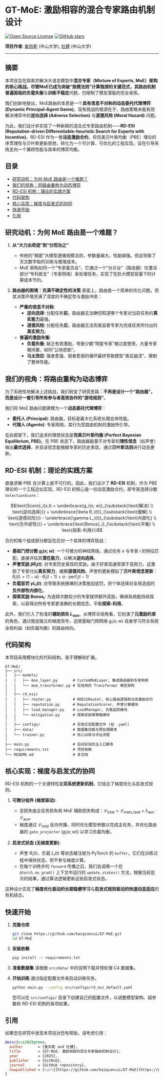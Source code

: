 # GT-MoE: 激励相容的混合专家路由机制设计

[![Open Source License](https://img.shields.io/badge/License-MIT-green.svg)](https://opensource.org/licenses/MIT)
[![GitHub stars](https://img.shields.io/github/stars/kaiqiancui/GT-MoE.svg?style=social)](https://github.com/kaiqiancui/GT-MoE)

**项目作者**: [崔凯乾](https://github.com/kaiqiancui) (中山大学), [杜健](mailto:dujian5@mail2.sysu.edu.cn) (中山大学)

---

## 摘要

本项目旨在探索并解决大语言模型中**混合专家（Mixture of Experts, MoE）**架构的核心挑战。尽管MoE已成为突破“规模法则”计算瓶颈的关键范式，其路由机制普遍面临的**负载失衡**与**训练不稳定**问题，仍限制了模型潜能的完全发挥。

我们创新地提出，MoE路由的本质是一个**具有信息不对称的动态委托代理博弈 (Dynamic Principal-Agent Game)**。现有挑战的根源在于，路由策略未能有效解决博弈中的**逆向选择 (Adverse Selection)** 与**道德风险 (Moral Hazard)** 问题。

为此，我们设计并实现了一种新颖的混合式专家路由机制——**RD-ESI (Reputation-driven Differentiable-heuristic Search for Experts with Incentive)**。RD-ESI 作为一套**动态激励合约**，将完美贝叶斯均衡（PBE）理论的序贯理性与贝叶斯更新思想，转化为一个可计算、可优化的工程实现，旨在引导系统走向一个兼顾性能与效率的博弈均衡。

## 目录
- [研究动机：为何 MoE 路由是一个难题？](#研究动机为何-moe-路由是一个难题)
- [我们的视角：将路由重构为动态博弈](#我们的视角将路由重构为动态博弈)
- [RD-ESI 机制：理论的实践方案](#rd-esi-机制理论的实践方案)
- [代码架构](#代码架构)
- [核心实现：梯度与启发式的协同](#核心实现梯度与启发式的协同)
- [快速开始](#快速开始)
- [引用](#引用)

## 研究动机：为何 MoE 路由是一个难题？

1.  **从“大力出奇迹”到“分而治之”**
    -   传统的“稠密”大模型遵循规模法则，参数量越大，性能越强。但这导致了天文数字般的训练与推理成本。
    -   MoE 架构如同一个“专家委员会”，它通过一个“分诊台”（路由器）仅激活部分“专科医生”（专家网络）来处理任务，实现了在巨大模型容量下的计算成本节约。

2.  **路由器的困境：充满不确定性的决策**
    表面上，路由是一个简单的优化问题，但其决策环境充满了深度的不确定性与激励冲突：
    -   **严重的信息不对称**:
        -   **逆向选择**: 分配任务**前**，路由器无法确切知道哪个专家对当前任务的**真实能力**最强。
        -   **道德风险**: 分配任务**后**，路由器无法完美监督专家为完成任务所付出的**真实努力**。
    -   **普遍的激励失衡**:
        -   **负载失衡**: 缺乏有效激励，导致少数“明星专家”被过度使用，大量专家被闲置，如同“公地悲剧”。
        -   **马太效应**: 强者愈强、弱者愈弱的循环最终导致模型“表征崩溃”，限制了整体性能。

## 我们的视角：将路由重构为动态博弈

为了系统性地解决上述挑战，我们转变了研究思路：**不再是设计一个“路由器”，而是设计一套引导所有参与者高效协作的“游戏规则”**。

我们将 MoE 路由问题建模为一个**动态委托代理博弈**：
-   **委托人 (Principal)**: 路由器，目标是最大化系统长期总体性能。
-   **代理人 (Agents)**: 专家网络，其行为受路由机制的激励所引导。

在此框架下，我们追求的理想状态是**完美贝叶斯均衡 (Perfect Bayesian Equilibrium, PBE)**。在 PBE 状态下，路由器能基于对专家的**理性信念**（如声誉）做出**最优选择**，并且该信念能根据专家的历史表现，通过**贝叶斯法则**进行动态更新。

## RD-ESI 机制：理论的实践方案

直接求解 PBE 在计算上是不可行的。因此，我们设计了 **RD-ESI** 机制，作为 PBE 理论的一个工程近似实现。RD-ESI 的核心是一份动态激励合约，即专家选择分数 `SelectionScore`：

$$\text{Score}_i(x,t) = \underbrace{g_i(x; w)}_{\substack{\text{解决} \\ \text{逆向选择}}} + \underbrace{\beta R_i(t)}_{\substack{\text{缓解} \\ \text{道德风险}}} - \underbrace{\gamma L_i(t)}_{\substack{\text{内部化} \\ \text{负外部性}}} + \underbrace{\text{Bonus}_i}_{\substack{\text{平衡} \\ \text{探索-利用}}}$$

合约的每个组成部分都旨在应对一个具体的博弈挑战：
-   **基础门控分数 $g_i(x; w)$**: 一个可微分的神经网络，通过任务 $x$ 与专家 $i$ 的特征匹配，直接评估其**潜在能力**，以解决**逆向选择**。
-   **声誉奖励 $\beta R_i(t)$**: 对专家历史表现的奖励。由于好表现通常源于高努力，这激励了专家付出**真实努力**，缓解**道德风险**。声誉的更新模拟了**贝叶斯信念更新**：
    $R_i(t) = (1-\alpha) \cdot R_i(t-1) + \alpha \cdot \text{perf}_i(t-1)$
-   **负载惩罚 $\gamma L_i(t)$**: 对导致系统拥堵的决策施加惩罚，将个体选择对全局造成的**负外部性内部化**。
-   **探索奖励 $\text{Bonus}_i$**: 为选择次数较少的专家提供额外奖励，确保系统能持续探索，以获得对所有专家更准确的长期信念，平衡**探索-利用**。

此外，我们引入了标准的**辅助损失 $L_{\text{aux}}$**。从博弈论视角看，它扮演了**元激励约束**的角色，通过施加独立的梯度信号，迫使基础门控网络 $g_i(x;w)$ 自身学习符合系统全局利益（如负载均衡）的路由倾向。

## 代码架构

本项目采用模块化的代码结构，易于理解和扩展。
```
GT-MoE/
├── src/
│   ├── models/
│   │   ├── moe_layer.py       # CustomMoELayer, 集成路由器和专家网络
│   │   └── moe_transformer.py # 实验用的 Transformer 模型架构
│   │
│   ├── rd_esi/
│   │   ├── router.py          # RDESIRouter, 核心路由逻辑和动态激励合约
│   │   ├── reputation.py      # ReputationScorer, 声誉计算模块
│   │   ├── load_manager.py    # LoadManager, 负载追踪模块
│   │   └── mitigation.py      # 探索奖励等策略模块
│   │
│   ├── configs/               # 存放实验配置文件 (如 .yaml)
│   ├── data/                  # 数据集加载与预处理脚本
│   └── trainer.py             # 核心训练与评估流程
│
├── main.py                    # 启动实验的主入口脚本
├── requirements.txt           # 项目依赖
└── README.md                  # 本文档
```

## 核心实现：梯度与启发式的协同

RD-ESI 机制的一个关键特性是**双系统更新机制**，它结合了梯度优化与启发式规则。

1.  **可微分组件 (梯度驱动)**:
    -   总损失由主任务损失和 MoE 辅助损失构成：$\mathcal{L}_{\text{total}} = \mathcal{L}_{\text{main\_task}} + \lambda_{\text{aux}} \cdot \mathcal{L}_{\text{aux}}$。
    -   梯度通过 $\mathcal{L}_{\text{total}}$ 反向传播，同时优化模型参数以完成主任务，并优化路由器的 `gate_projector` ($g_i(x;w)$) 以学习负载均衡。

2.  **启发式状态 (无梯度更新)**:
    -   声誉 $R_i(t)$、负载 $L_i(t)$ 等状态被注册为 PyTorch 的 `buffer`，它们在训练过程中保持状态，但不参与梯度计算。
    -   在每个训练步的 `forward` 传播之后，我们会调用一个在 `@torch.no_grad()` 上下文中运行的 `update_states()` 方法，根据当前批次的结果，通过算法逻辑更新这些启发式状态。

这种设计实现了**梯度优化驱动的长期稳健学习**与**启发式规则驱动的快速动态适应**的有机结合。

## 快速开始

1.  **克隆仓库**
    ```bash
    git clone https://github.com/kaiqiancui/GT-MoE.git
    cd GT-MoE
    ```

2.  **安装依赖**
    ```bash
    pip install -r requirements.txt
    ```

3.  **准备数据集**
    请根据 `src/data/` 中的说明下载并预处理 C4 数据集。

4.  **开始训练**
    通过指定配置文件来启动训练任务。
    ```bash
    python main.py --config src/configs/rd_esi_default.yaml
    ```
    您可以在 `src/configs/` 目录下创建自己的配置文件，以调整模型架构、超参数和 RD-ESI 机制的各项权重。

## 引用

如果您在研究中发现本项目对您有帮助，请考虑引用：
```bibtex
@misc{cui2025gtmoe,
  author       = {崔凯乾 and 杜健},
  title        = {GT-MoE: 激励相容的混合专家路由机制设计},
  year         = {2025},
  publisher    = {GitHub},
  journal      = {GitHub repository},
  howpublished = {\url{[https://github.com/kaiqiancui/GT-MoE](https://github.com/kaiqiancui/GT-MoE)}}
}
